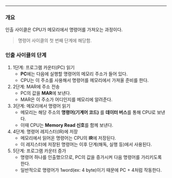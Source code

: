 
---

### 개요

인출 사이클은 CPU가 메모리에서 명령어를 가져오는 과정이다.

> 명령어 사이클의 첫 번째 단계에 해당함.


### 인출 사이클의 단계

1. 1단계: 프로그램 카운터(PC) 읽기
	- **PC**에는 다음에 실행할 명령어의 메모리 주소가 들어 있다.
	- CPU는 이 주소를 사용해서 명령어를 메모리에서 가져올 준비를 한다.
2. 2단계: MAR에 주소 전송
	- PC의 값을 **MAR**에 보낸다.
	- MAR은 이 주소가 어디인지를 메모리에 알려준다.
3. 3단계: 메모리에서 명령어 읽기
	- 메모리는 해당 주소의 **명령어(기계어 코드)** 를 **데이터 버스**를 통해 CPU로 보낸다.
	- 이때 CPU는 **Memory Read 신호**를 함께 보낸다.
4. 4단계: 명령어 레지스터(IR)에 저장
	- 메모리에서 읽어온 명령어는 CPU의 **IR**에 저장된다.
	- 이 레지스터에 저장된 명령어는 이후 단계(해독, 실행 등)에서 사용된다.
5. 5단계: 프로그램 카운터 증가
	- 명령어 하나를 인출했으므로, PC의 값을 증가시켜 다음 명령어를 가리키도록 한다.
	- 일반적으로 명령어가 1word(ex: 4 byte)이기 때문에 PC + 4처럼 작동한다.